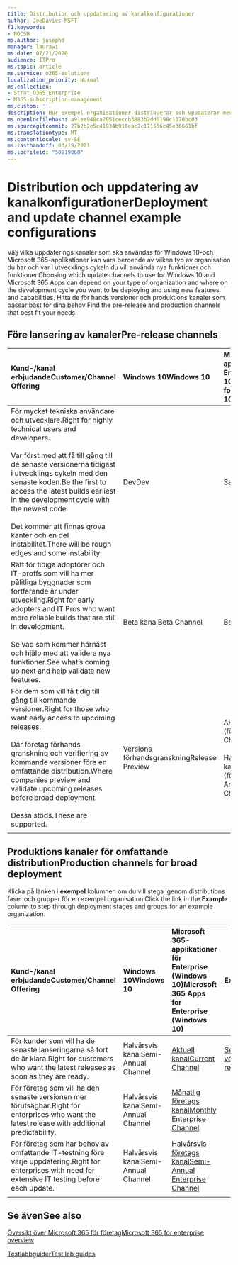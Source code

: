 ```yaml
---
title: Distribution och uppdatering av kanalkonfigurationer
author: JoeDavies-MSFT
f1.keywords:
- NOCSH
ms.author: josephd
manager: laurawi
ms.date: 07/21/2020
audience: ITPro
ms.topic: article
ms.service: o365-solutions
localization_priority: Normal
ms.collection:
- Strat_O365_Enterprise
- M365-subscription-management
ms.custom: ''
description: Hur exempel organisationer distribuerar och uppdaterar med hjälp av kanaler.
ms.openlocfilehash: a91ee948ca2051ceccb3883b2dd0198c1070bc03
ms.sourcegitcommit: 27b2b2e5c41934b918cac2c171556c45e36661bf
ms.translationtype: MT
ms.contentlocale: sv-SE
ms.lasthandoff: 03/19/2021
ms.locfileid: "50919068"
---
```

# <a name="deployment-and-update-channel-example-configurations"></a><span data-ttu-id="c9eeb-103">Distribution och uppdatering av kanalkonfigurationer</span><span class="sxs-lookup"><span data-stu-id="c9eeb-103">Deployment and update channel example configurations</span></span>

<span data-ttu-id="c9eeb-104">Välj vilka uppdaterings kanaler som ska användas för Windows 10-och Microsoft 365-applikationer kan vara beroende av vilken typ av organisation du har och var i utvecklings cykeln du vill använda nya funktioner och funktioner.</span><span class="sxs-lookup"><span data-stu-id="c9eeb-104">Choosing which update channels to use for Windows 10 and Microsoft 365 Apps can depend on your type of organization and where on the development cycle you want to be deploying and using new features and capabilities.</span></span> <span data-ttu-id="c9eeb-105">Hitta de för hands versioner och produktions kanaler som passar bäst för dina behov.</span><span class="sxs-lookup"><span data-stu-id="c9eeb-105">Find the pre-release and production channels that best fit your needs.</span></span>

## <a name="pre-release-channels"></a><span data-ttu-id="c9eeb-106">Före lansering av kanaler</span><span class="sxs-lookup"><span data-stu-id="c9eeb-106">Pre-release channels</span></span>

| <span data-ttu-id="c9eeb-107">Kund-/kanal erbjudande</span><span class="sxs-lookup"><span data-stu-id="c9eeb-107">Customer/Channel Offering</span></span> | <span data-ttu-id="c9eeb-108">Windows 10</span><span class="sxs-lookup"><span data-stu-id="c9eeb-108">Windows 10</span></span> | <span data-ttu-id="c9eeb-109">Microsoft 365-applikationer för Enterprise (Windows 10)</span><span class="sxs-lookup"><span data-stu-id="c9eeb-109">Microsoft 365 Apps for Enterprise (Windows 10)</span></span> |
|:-------|:-------|:-----|
| <span data-ttu-id="c9eeb-110">För mycket tekniska användare och utvecklare.</span><span class="sxs-lookup"><span data-stu-id="c9eeb-110">Right for highly technical users and developers.</span></span> <br><br> <span data-ttu-id="c9eeb-111">Var först med att få till gång till de senaste versionerna tidigast i utvecklings cykeln med den senaste koden.</span><span class="sxs-lookup"><span data-stu-id="c9eeb-111">Be the first to access the latest builds earliest in the development cycle with the newest code.</span></span> <br><br> <span data-ttu-id="c9eeb-112">Det kommer att finnas grova kanter och en del instabilitet.</span><span class="sxs-lookup"><span data-stu-id="c9eeb-112">There will be rough edges and some instability.</span></span> | <span data-ttu-id="c9eeb-113">Dev</span><span class="sxs-lookup"><span data-stu-id="c9eeb-113">Dev</span></span> | <span data-ttu-id="c9eeb-114">Saknas</span><span class="sxs-lookup"><span data-stu-id="c9eeb-114">N/A</span></span> |
| <span data-ttu-id="c9eeb-115">Rätt för tidiga adoptörer och IT-proffs som vill ha mer pålitliga byggnader som fortfarande är under utveckling.</span><span class="sxs-lookup"><span data-stu-id="c9eeb-115">Right for early adopters and IT Pros who want more reliable builds that are still in development.</span></span> <br><br> <span data-ttu-id="c9eeb-116">Se vad som kommer härnäst och hjälp med att validera nya funktioner.</span><span class="sxs-lookup"><span data-stu-id="c9eeb-116">See what’s coming up next and help validate new features.</span></span> | <span data-ttu-id="c9eeb-117">Beta kanal</span><span class="sxs-lookup"><span data-stu-id="c9eeb-117">Beta Channel</span></span> | <span data-ttu-id="c9eeb-118">Beta kanal</span><span class="sxs-lookup"><span data-stu-id="c9eeb-118">Beta Channel</span></span> |
| <span data-ttu-id="c9eeb-119">För dem som vill få tidig till gång till kommande versioner.</span><span class="sxs-lookup"><span data-stu-id="c9eeb-119">Right for those who want early access to upcoming releases.</span></span> <br><br> <span data-ttu-id="c9eeb-120">Där företag förhands granskning och verifiering av kommande versioner före en omfattande distribution.</span><span class="sxs-lookup"><span data-stu-id="c9eeb-120">Where companies preview and validate upcoming releases before broad deployment.</span></span> <br><br> <span data-ttu-id="c9eeb-121">Dessa stöds.</span><span class="sxs-lookup"><span data-stu-id="c9eeb-121">These are supported.</span></span> <br>  | <span data-ttu-id="c9eeb-122">Versions förhandsgranskning</span><span class="sxs-lookup"><span data-stu-id="c9eeb-122">Release Preview</span></span> | <span data-ttu-id="c9eeb-123">Aktuell kanal (förhandsversion)</span><span class="sxs-lookup"><span data-stu-id="c9eeb-123">Current Channel (Preview)</span></span> <br><br> <span data-ttu-id="c9eeb-124">Halvårsvis-års företags-kanal (förhandsversion)</span><span class="sxs-lookup"><span data-stu-id="c9eeb-124">Semi-Annual Enterprise Channel (Preview)</span></span>|
||||

## <a name="production-channels-for-broad-deployment"></a><span data-ttu-id="c9eeb-125">Produktions kanaler för omfattande distribution</span><span class="sxs-lookup"><span data-stu-id="c9eeb-125">Production channels for broad deployment</span></span>

<span data-ttu-id="c9eeb-126">Klicka på länken i **exempel** kolumnen om du vill stega igenom distributions faser och grupper för en exempel organisation.</span><span class="sxs-lookup"><span data-stu-id="c9eeb-126">Click the link in the **Example** column to step through deployment stages and groups for an example organization.</span></span>

| <span data-ttu-id="c9eeb-127">Kund-/kanal erbjudande</span><span class="sxs-lookup"><span data-stu-id="c9eeb-127">Customer/Channel Offering</span></span> | <span data-ttu-id="c9eeb-128">Windows 10</span><span class="sxs-lookup"><span data-stu-id="c9eeb-128">Windows 10</span></span> | <span data-ttu-id="c9eeb-129">Microsoft 365-applikationer för Enterprise (Windows 10)</span><span class="sxs-lookup"><span data-stu-id="c9eeb-129">Microsoft 365 Apps for Enterprise (Windows 10)</span></span> | <span data-ttu-id="c9eeb-130">Exempel</span><span class="sxs-lookup"><span data-stu-id="c9eeb-130">Example</span></span> |
|:-------|:-------|:-----|:-------|
| <span data-ttu-id="c9eeb-131">För kunder som vill ha de senaste lanseringarna så fort de är klara.</span><span class="sxs-lookup"><span data-stu-id="c9eeb-131">Right for customers who want the latest releases as soon as they are ready.</span></span> | <span data-ttu-id="c9eeb-132">Halvårsvis kanal</span><span class="sxs-lookup"><span data-stu-id="c9eeb-132">Semi-Annual Channel</span></span> | [<span data-ttu-id="c9eeb-133">Aktuell kanal</span><span class="sxs-lookup"><span data-stu-id="c9eeb-133">Current Channel</span></span>](/deployoffice/overview-update-channels#current-channel-overview) | [<span data-ttu-id="c9eeb-134">Senaste versioner</span><span class="sxs-lookup"><span data-stu-id="c9eeb-134">Latest releases</span></span>](deploy-update-channels-examples-rapid-deploy.md) |
| <span data-ttu-id="c9eeb-135">För företag som vill ha den senaste versionen mer förutsägbar.</span><span class="sxs-lookup"><span data-stu-id="c9eeb-135">Right for enterprises who want the latest release with additional predictability.</span></span> | <span data-ttu-id="c9eeb-136">Halvårsvis kanal</span><span class="sxs-lookup"><span data-stu-id="c9eeb-136">Semi-Annual Channel</span></span> | [<span data-ttu-id="c9eeb-137">Månatlig företags kanal</span><span class="sxs-lookup"><span data-stu-id="c9eeb-137">Monthly Enterprise Channel</span></span>](/deployoffice/overview-update-channels#monthly-enterprise-channel-overview) |  |
| <span data-ttu-id="c9eeb-138">För företag som har behov av omfattande IT-testning före varje uppdatering.</span><span class="sxs-lookup"><span data-stu-id="c9eeb-138">Right for enterprises with need for extensive IT testing before each update.</span></span> | <span data-ttu-id="c9eeb-139">Halvårsvis kanal</span><span class="sxs-lookup"><span data-stu-id="c9eeb-139">Semi-Annual Channel</span></span> | [<span data-ttu-id="c9eeb-140">Halvårsvis företags kanal</span><span class="sxs-lookup"><span data-stu-id="c9eeb-140">Semi-Annual Enterprise Channel</span></span>](/deployoffice/overview-update-channels#semi-annual-enterprise-channel-overview) |  |
|||||


## <a name="see-also"></a><span data-ttu-id="c9eeb-141">Se även</span><span class="sxs-lookup"><span data-stu-id="c9eeb-141">See also</span></span>

[<span data-ttu-id="c9eeb-142">Översikt över Microsoft 365 för företag</span><span class="sxs-lookup"><span data-stu-id="c9eeb-142">Microsoft 365 for enterprise overview</span></span>](microsoft-365-overview.md)

[<span data-ttu-id="c9eeb-143">Testlabbguider</span><span class="sxs-lookup"><span data-stu-id="c9eeb-143">Test lab guides</span></span>](m365-enterprise-test-lab-guides.md)